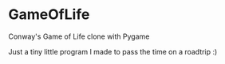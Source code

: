 # GameOfLife
Conway's Game of Life clone with Pygame

Just a tiny little program I made to pass the time on a roadtrip :)
